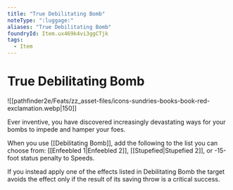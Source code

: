 ```yaml
---
title: "True Debilitating Bomb"
noteType: ":luggage:"
aliases: "True Debilitating Bomb"
foundryId: Item.ux469k4vi3ggCTjk
tags:
  - Item
---
```


# True Debilitating Bomb
![[pathfinder2e/Feats/zz_asset-files/icons-sundries-books-book-red-exclamation.webp|150]]

Ever inventive, you have discovered increasingly devastating ways for your bombs to impede and hamper your foes.

When you use [[Debilitating Bomb]], add the following to the list you can choose from: [[Enfeebled 1|Enfeebled 2]], [[Stupefied|Stupefied 2]], or -15-foot status penalty to Speeds.

If you instead apply one of the effects listed in Debilitating Bomb the target avoids the effect only if the result of its saving throw is a critical success.

